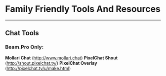 # Family Friendly Tools And Resources
---
## Chat Tools
### Beam.Pro Only:
**Mollari Chat** (http://www.mollari.chat)
**PixelChat Shout** (http://shout.pixelchat.tv/)
**PixelChat Overlay** (http://pixelchat.tv/u/make.html)

